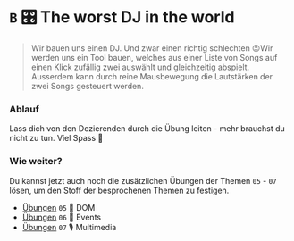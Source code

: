 # `B` 🎛️️ The worst DJ in the world
> Wir bauen uns einen DJ. Und zwar einen richtig schlechten 😉Wir werden uns ein Tool bauen, welches aus einer Liste von Songs auf einen Klick zufällig zwei auswählt und gleichzeitig abspielt. Ausserdem kann durch reine Mausbewegung die Lautstärken der zwei Songs gesteuert werden.

### Ablauf
Lass dich von den Dozierenden durch die Übung leiten - mehr brauchst du nicht zu tun. Viel Spass 🥳

### Wie weiter?
Du kannst jetzt auch noch die zusätzlichen Übungen der Themen `05` - `07` lösen, um den Stoff der besprochenen Themen zu festigen.

- [Übungen](../05_DOM/exercises) `05` 🎨 DOM
- [Übungen](../06_events/exercises) `06` 🪩 Events
- [Übungen](../07_multimedia/exercises) `07` 🎙️ Multimedia
